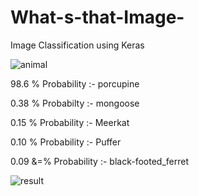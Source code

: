 # What-s-that-Image-
Image Classification using Keras


![animal](https://user-images.githubusercontent.com/26146801/41461916-c699d160-70ae-11e8-9eca-73fb65bb5a3d.jpg)



98.6 % Probability :- porcupine

0.38 % Probabilty :- mongoose

0.15 % Probability :- Meerkat

0.10 % Probability :- Puffer

0.09 &=% Probability :- black-footed_ferret


![result](https://user-images.githubusercontent.com/26146801/41462018-1c735c0a-70af-11e8-9ac4-8ef0c3cf1b4e.png)
